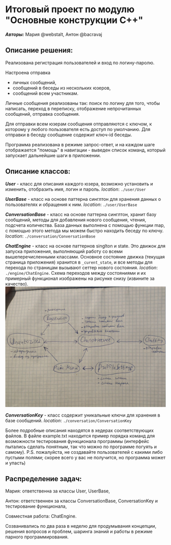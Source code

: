 # Итоговый проект по модулю "Основные конструкции С++"

***Авторы:*** Мария @webstalt, Антон @bacravaj

## Описание решения:

Реализована регистрация пользователей и вход по логину-паролю.

Настроена отправка
- личных сообщений, 
- сообщений в беседы из нескольких юзеров, 
- сообщений всем участникам.

Личные сообщения реализованы так: поиск по логину для того, чтобы написать, переход в переписку, отображение непрочитанных сообщений, отправка сообщения. 

Для отправки всем юзерам сообщения отправляются с ключом, к которому у любого пользователя есть доступ по умолчанию. Для отправки в беседу сообщение содержит ключ-id беседы.

Программа реализована в режиме запрос-ответ, и на каждом шаге отображается "помощь" в навигации - выведен список команд, который запускает дальнейшие шаги в приложении.

## Описание классов:

***User*** - класс для описания каждого юзера, возможно установить и изменить, отобразить имя, логин и пароль. *location*: `./user/User`

***UserBase*** - класс на основе паттерна синглтон для хранения данных о пользователях и обращения к ним. *location*: `./user/UserBase`

***ConversationBase*** - класс на основе паттерна синглтон, хранит базу сообщений, методы для добавления нового сообщения, чтения, подсчета количества. База данных выполнена с помощью функции map, с помощью этого метода мы можем быстро находить беседу по ключу. *location*: `./conversation/ConversationBase`

***ChatEngine*** - класс на основе паттернов singlton и state. Это движок для запуска приложения, выполняющий работу со всеми вышеперечисленными классами. Основное состояние движка (текущая страница приложения) хранится в `_curent_state`, и все методы для перехода по страницам вызывают сеттер нового состояния. *location*: `./engine/ChatEngine`. Схема переходов между состояниями и их примерный функционал изображены на рисунке снизу (извините за качество).
![state_map](https://github.com/webstalt/console-chat/raw/main/state_map.jpg)

***ConversationKey*** - класс содержит уникальные ключи для хранения в базе сообщений. *location*: `./conversation/ConversationKey`

Более подробные описания находятся в хедерах соответствующих файлов. В файле example.txt находится пример порядка команд для возможности тестирования функционала программы (интерфейс пытались сделать понятным, так что можно по программе погуять и самому).
P.S. пожалуйста, не создавайте пользователей с какими либо пустыми полями; скорее всего у вас не получится, но программа может и упасть)

## Распределение задач:

Мария: ответственна за классы User, UserBase,

Антон: ответственнен за классы ConversationBase, ConversationKey и тестирование функционала,

Cовместная работа: ChatEngine. 

Созванивались по два раза в неделю для продумывания концепции, решения вопросов и проблем, шаринга знаний и работы в режиме парного программирования.
